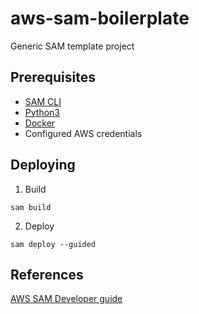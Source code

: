 # aws-sam-boilerplate

Generic SAM template project

## Prerequisites

- [SAM CLI](https://docs.aws.amazon.com/serverless-application-model/latest/developerguide/serverless-sam-cli-install.html)
- [Python3](https://www.python.org/downloads/)
- [Docker](https://hub.docker.com/search/?type=edition&offering=community)
- Configured AWS credentials

## Deploying

1. Build
```
sam build
```

2. Deploy
```
sam deploy --guided
```

## References
[AWS SAM Developer guide](https://docs.aws.amazon.com/serverless-application-model/latest/developerguide/what-is-sam.html)
